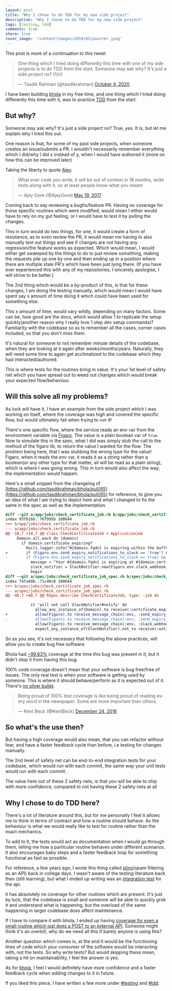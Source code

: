 ```yaml
---
layout: post
title: "Why I chose to do TDD for my new side project"
description: "Why I chose to do TDD for my new side project"
tags: [testing, tdd]
comments: true
share: true
cover_image: '/content/images/2019/03/painter.jpeg'
---
```


This post is more of a continuation to this tweet

<blockquote class="twitter-tweet"><p lang="en" dir="ltr">One thing which I tried doing differently this time with one of my side projects is to do TDD from the start. Someone may ask why? It&#39;s just a side project no? (1/n)</p>&mdash; Tasdik Rahman (@tasdikrahman) <a href="https://twitter.com/tasdikrahman/status/1312622418230296576?ref_src=twsrc%5Etfw">October 4, 2020</a></blockquote> <script async src="https://platform.twitter.com/widgets.js" charset="utf-8"></script>

I have been building [bhola](https://github.com/tasdikrahman/bhola) in my free time, and one thing which I tried doing differently this time with it, was to practice [TDD](https://en.wikipedia.org/wiki/Test-driven_development) from the start.

## But why?

Someone may ask why? It's just a side project no? True, yes. It is, but let me explain why I tried this out.

One reason is that, for some of my past side projects, when someone creates an issue/submits a PR. I wouldn't necessarily remember everything which I did/why I did x instead of y, when I would have authored it (more on how this can be improved later)

Taking the liberty to quote [Ajey](https://twitter.com/AjeyGore).

<blockquote class="twitter-tweet"><p lang="en" dir="ltr">What ever code you write, it will be out of context in 18 months, write tests along with it, so at least people know what you meant</p>&mdash; Ajey Gore (@AjeyGore) <a href="https://twitter.com/AjeyGore/status/865555853423673344?ref_src=twsrc%5Etfw">May 19, 2017</a></blockquote> <script async src="https://platform.twitter.com/widgets.js" charset="utf-8"></script>

Coming back to say reviewing a bugfix/feature PR. Having no coverage for those specific routines which were modified, would mean I either would have to rely on my gut feeling, or I would have to test it by pulling the changes.

This in turn would do two things, for one, it would create a form of resistance, as to even review the PR, it would mean me having to also manually test out things and see if changes are not having any regression/the feature works as expected. Which would mean, I would either get swamped by the things to do to just review something, making the requests pile up one by one and then ending up in a position where there are multiple stale PR's which have been just lying there. (If you have ever experienced this with any of my repositories, I sincerely apologise, I will strive to be better.)

The 2nd thing which would be a by-product of this, is that for these changes, I am doing the testing manually, which would mean I would have spent say x amount of time doing it which could have been used for something else.

This x amount of time, would vary wildly, depending on many factors. Some can be, how good are the docs, which would allow 1 to replicate the setup quickly(another reason why I really love 1 step dev setup commands)? Familiarity with the codebase so as to remember all the cases, corner cases included, so that you don't miss them.

It's natural for someone to not remember minute details of the codebase, when they are looking at it again after weeks/months/years. Naturally, they will need some time to again get acclimatized to the codebase which they had interacted/authored.

This is where tests for the routines bring in value. It's your 1st level of safety net which you have spread out to weed out changes which would break your expected flow/behaviour.

## Will this solve all my problems?

As luck will have it, I have an example from the side project which I was working on itself, where the coverage was high and covered the specific flow, but would ultimately fail when trying to run it!

There's one specific flow, where the service reads an env var from the environment variable via [Figaro](https://github.com/laserlemon/figaro). The value is a plain boolean var of `true`. Now to simulate this in the spec, what I did was simply stub the call to the method of the figaro lib, to return the value I wanted for the flow. The problem being here, that I was stubbing the wrong type for the value! Figaro, when it reads the env var, it reads it as a string rather than a boolean(or any other type for that matter, all will be read as a plain string), which is where I was going wrong. This in turn would also affect the way, the implementation would happen.

Here's a small snippet from the changelog of [https://github.com/tasdikrahman/bhola/pull/65](https://github.com/tasdikrahman/bhola/pull/65) for reference, to give you an idea of what I am trying to depict here and what I changed to fix the same in the spec as well as the implementation.

```patch
diff --git a/app/jobs/check_certificate_job.rb b/app/jobs/check_certificate_job.rb
index 93fb16b..76f995b 100644
+++ b/app/jobs/check_certificate_job.rb
--- a/app/jobs/check_certificate_job.rb
@@ -10,7 +10,7 @@ class CheckCertificateJob < ApplicationJob
     Domain.all.each do |domain|
       if domain.certificate_expiring?
         Rails.logger.info("#{domain.fqdn} is expiring within the buffer period")
+        if (Figaro.env.send_expiry_notifications_to_slack == 'true') && !Figaro.env.slack_webhook_url.empty?
-        if (Figaro.env.send_expiry_notifications_to_slack == true) && !Figaro.env.slack_webhook_url.empty?
           message = "Your #{domain.fqdn} is expiring at #{domain.certificate_expiring_not_before}, please renew your cert"
           slack_notifier = SlackNotifier.new(Figaro.env.slack_webhook_url)
           begin
diff --git a/spec/jobs/check_certificate_job_spec.rb b/spec/jobs/check_certificate_job_spec.rb
index f4fa49b..71c40c8 100644
+++ b/spec/jobs/check_certificate_job_spec.rb
--- a/spec/jobs/check_certificate_job_spec.rb
@@ -48,7 +48,7 @@ RSpec.describe CheckCertificateJob, type: :job do

           it 'will not call SlackNotifier#notify' do
             allow_any_instance_of(Domain).to receive(:certificate_expiring?).and_return(true)
+            allow(Figaro).to receive_message_chain(:env, :send_expiry_notifications_to_slack).and_return('false')
-            allow(Figaro).to receive_message_chain(:env, :send_expiry_notifications_to_slack).and_return(false)
             allow(Figaro).to receive_message_chain(:env, :slack_webhook_url).and_return(slack_webhook_url)
             expect_any_instance_of(SlackNotifier).not_to receive(:notify).with(anything)
```

So as you see, it's not necessary that following the above practices, will allow you to create bug free software.

Bhola had [~99.63%](https://github.com/tasdikrahman/bhola/pull/65/checks?check_run_id=1203022679) coverage at the time this bug was present in it, but it didn't stop it from having this bug.

100% code coverage doesn't mean that your software is bug free/free of issues. The only real test is when your software is getting used by someone. This is where it should behave/perform as it is expected out of it. There's [no silver bullet](https://en.wikipedia.org/wiki/No_Silver_Bullet).

<blockquote class="twitter-tweet"><p lang="en" dir="ltr">Being proud of 100% test coverage is like being proud of reading every word in the newspaper. Some are more important than others.</p>&mdash; Kent Beck (@KentBeck) <a href="https://twitter.com/KentBeck/status/812703192437981184?ref_src=twsrc%5Etfw">December 24, 2016</a></blockquote> <script async src="https://platform.twitter.com/widgets.js" charset="utf-8"></script>

## So what's the use then?

But having a high coverage would also mean, that you can refactor without fear, and have a faster feedback cycle than before, i.e testing for changes manually.

The 2nd level of safety net can be end-to-end integration tests for your codebase, which would run with each commit, the same way your unit tests would run with each commit.

The value here out of these 2 safety nets, is that you will be able to ship with more confidence, compared to not having these 2 safety nets at all

## Why I chose to do TDD here?

There's a lot of literature around this, but for me personally I feel it allows me to think in terms of contract and how a routine should behave. As the behaviour is what we would really like to test for routine rather than the exact mechanics.

To add to it, the tests would act as documentation when I would go through them, telling me how a particular routine behaves under different scenarios. It also encourages baby steps and a faster feedback loop for something functional as fast as possible.

For reference, a few years ago, I wrote this thing called [plino](https://github.com/tasdikrahman/plino)(spam filtering as an API) back in college days. I wasn't aware of the testing literature back then (still learning), but what I ended up writing was an [integration test](https://github.com/tasdikrahman/plino/blob/master/tests/test_plino_app_api_response.py
) for the api.

It has absolutely no coverage for other routines which are present. It's just by luck, that the codebase is small and someone will be able to quickly grok it and understand what is happening, but the overload of the same happening in larger codebase does affect maintenance.

If I have to compare it with bhola, I ended up having [coverage for even a small routine which just does a POST to an external API](https://github.com/tasdikrahman/bhola/blob/master/spec/services/slack_notifier_spec.rb). Someone might think it's an overkill, why do we need all this if barely anyone is using this?

Another question which comes is, at the end it would be the functioning lines of code which your consumer of the software would be interacting with, not the tests. So why write tests? But would skipping these mean, taking a hit on maintainability, I feel the answer is yes.

As for [bhola](https://github.com/tasdikrahman/bhola), I feel I would definitely have more confidence and a faster feedback cycle when adding changes to it in future.

If you liked this piece, I have written a few more under [#testing](https://www.tasdikrahman.com/blog/tag/testing) and [#tdd](https://www.tasdikrahman.com/blog/tag/tdd).


